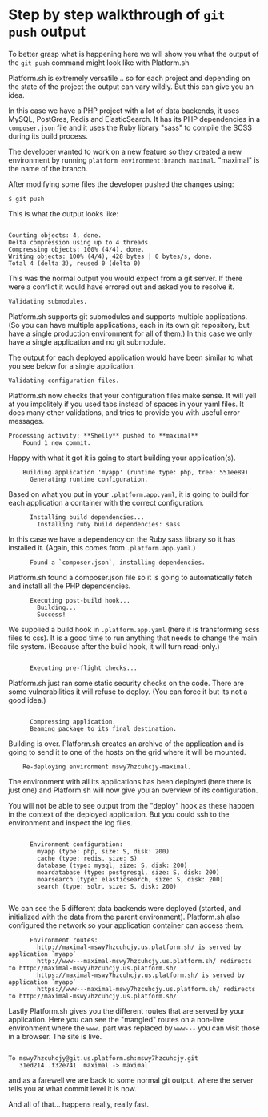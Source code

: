 # Step by step walkthrough of `git push` output
To better grasp what is happening here we will show you what the output
of the `git push` command might look like with Platform.sh

Platform.sh is extremely versatile .. so for each project and  depending
on the state of the project the output can vary wildly. But this can give
you an idea.

In this case we have a PHP project with a lot of data backends, it uses MySQL,
PostGres, Redis and ElasticSearch. It has its PHP dependencies in a 
`composer.json` file and it uses the Ruby library "sass" to compile the SCSS
during its build process.

The developer wanted to work on a new feature so they created a new environment by
running `platform environment:branch maximal`. "maximal" is the name of the 
branch.

After modifying some files the developer pushed the changes using:

```
$ git push
```

This is what the output looks like:
```

Counting objects: 4, done.
Delta compression using up to 4 threads.
Compressing objects: 100% (4/4), done.
Writing objects: 100% (4/4), 428 bytes | 0 bytes/s, done.
Total 4 (delta 3), reused 0 (delta 0)
```

This was the normal output you would expect from a git server. If there were a 
conflict it would have errored out and asked you to resolve it.

```
Validating submodules.
```
Platform.sh supports git submodules and supports multiple applications. (So you
can have multiple applications, each in its own git repository, but have a 
single production environment for all of them.) In this case we only have a 
single application and no git submodule.

The output for each deployed application would have been similar to what you see
 below for a single application.

```
Validating configuration files.
```
Platform.sh now checks that your configuration files make sense. It will yell at
you impolitely if you used tabs instead of spaces in your yaml files. It
does many other validations, and tries to provide you with useful error
messages.

```
Processing activity: **Shelly** pushed to **maximal**
    Found 1 new commit.
```

Happy with what it got it is going to start building your application(s).

```
    Building application 'myapp' (runtime type: php, tree: 551ee89)
      Generating runtime configuration.
```

Based on what you put in your `.platform.app.yaml`, it is going to build for each
application a container with the correct configuration.

```
      Installing build dependencies...
        Installing ruby build dependencies: sass
```
In this case we have a dependency on the Ruby sass library so it has installed 
it. (Again, this comes from `.platform.app.yaml`.)

```
      Found a `composer.json`, installing dependencies.

```

Platform.sh found a composer.json file so it is going to automatically fetch
and install all the PHP dependencies.

```
      Executing post-build hook...
        Building...
        Success!

```
We supplied a build hook in `.platform.app.yaml` (here it is transforming scss
files to css). It is a good time to run  anything that needs to change the main
file system. (Because after the build hook, it will turn read-only.)
```

      Executing pre-flight checks...

```
Platform.sh just ran some static security checks on the code. There are some 
vulnerabilities it will refuse to deploy. (You can force it but its not a good
idea.)
```

      Compressing application.
      Beaming package to its final destination.

```

Building is over. Platform.sh creates an archive of the application and is going
to send it to one of the hosts on the grid where it will be mounted.

```
    Re-deploying environment mswy7hzcuhcjy-maximal.
```
The environment with all its applications has been deployed (here there is just
one) and Platform.sh will now give you an overview of its configuration.

You will not be able to see output from the "deploy" hook as these happen in
the context of the deployed application. But you could ssh to the environment
and inspect the log files.

```

      Environment configuration:
        myapp (type: php, size: S, disk: 200)
        cache (type: redis, size: S)
        database (type: mysql, size: S, disk: 200)
        moardatabase (type: postgresql, size: S, disk: 200)
        moarsearch (type: elasticsearch, size: S, disk: 200)
        search (type: solr, size: S, disk: 200)
        
```
We can see the 5 different data backends were deployed (started, and initialized
with the data from the parent environment). Platform.sh also  configured the 
network so your application container can access them.

```
      Environment routes:
        http://maximal-mswy7hzcuhcjy.us.platform.sh/ is served by application `myapp`
        http://www---maximal-mswy7hzcuhcjy.us.platform.sh/ redirects to http://maximal-mswy7hzcuhcjy.us.platform.sh/
        https://maximal-mswy7hzcuhcjy.us.platform.sh/ is served by application `myapp`
        https://www---maximal-mswy7hzcuhcjy.us.platform.sh/ redirects to http://maximal-mswy7hzcuhcjy.us.platform.sh/
```

Lastly Platform.sh gives you the different routes that are served by your 
application. Here you can see the "mangled" routes on a non-live environment
where the `www.` part was replaced by `www---` you can visit those in a
browser. The site is live.

```

To mswy7hzcuhcjy@git.us.platform.sh:mswy7hzcuhcjy.git
   31ed214..f32e741  maximal -> maximal
```
and as a farewell we are back to some normal git output, where the server tells
you at what commit level it is now.

And all of that... happens really, really fast.

